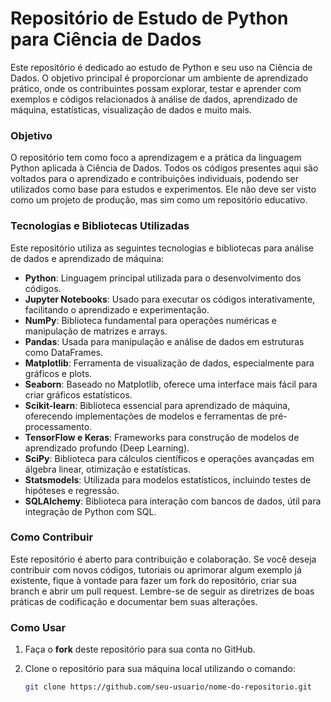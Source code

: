 # Repositório de Estudo de Python para Ciência de Dados

Este repositório é dedicado ao estudo de Python e seu uso na Ciência de Dados. O objetivo principal é proporcionar um ambiente de aprendizado prático, onde os contribuintes possam explorar, testar e aprender com exemplos e códigos relacionados à análise de dados, aprendizado de máquina, estatísticas, visualização de dados e muito mais. 

### Objetivo
O repositório tem como foco a aprendizagem e a prática da linguagem Python aplicada à Ciência de Dados. Todos os códigos presentes aqui são voltados para o aprendizado e contribuições individuais, podendo ser utilizados como base para estudos e experimentos. Ele não deve ser visto como um projeto de produção, mas sim como um repositório educativo.

### Tecnologias e Bibliotecas Utilizadas

Este repositório utiliza as seguintes tecnologias e bibliotecas para análise de dados e aprendizado de máquina:

- **Python**: Linguagem principal utilizada para o desenvolvimento dos códigos.
- **Jupyter Notebooks**: Usado para executar os códigos interativamente, facilitando o aprendizado e experimentação.
- **NumPy**: Biblioteca fundamental para operações numéricas e manipulação de matrizes e arrays.
- **Pandas**: Usada para manipulação e análise de dados em estruturas como DataFrames.
- **Matplotlib**: Ferramenta de visualização de dados, especialmente para gráficos e plots.
- **Seaborn**: Baseado no Matplotlib, oferece uma interface mais fácil para criar gráficos estatísticos.
- **Scikit-learn**: Biblioteca essencial para aprendizado de máquina, oferecendo implementações de modelos e ferramentas de pré-processamento.
- **TensorFlow e Keras**: Frameworks para construção de modelos de aprendizado profundo (Deep Learning).
- **SciPy**: Biblioteca para cálculos científicos e operações avançadas em álgebra linear, otimização e estatísticas.
- **Statsmodels**: Utilizada para modelos estatísticos, incluindo testes de hipóteses e regressão.
- **SQLAlchemy**: Biblioteca para interação com bancos de dados, útil para integração de Python com SQL.
  
### Como Contribuir

Este repositório é aberto para contribuição e colaboração. Se você deseja contribuir com novos códigos, tutoriais ou aprimorar algum exemplo já existente, fique à vontade para fazer um fork do repositório, criar sua branch e abrir um pull request. Lembre-se de seguir as diretrizes de boas práticas de codificação e documentar bem suas alterações.

### Como Usar

1. Faça o **fork** deste repositório para sua conta no GitHub.
2. Clone o repositório para sua máquina local utilizando o comando:

   ```bash
   git clone https://github.com/seu-usuario/nome-do-repositorio.git
